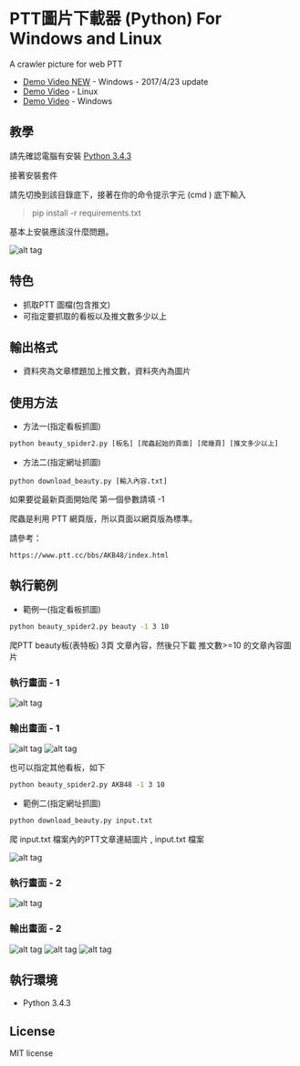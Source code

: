 # PTT圖片下載器 (Python) For Windows and Linux

A crawler picture for web PTT

* [Demo Video NEW](https://youtu.be/iAkdZP_Tcyo)  - Windows - 2017/4/23 update
* [Demo Video](https://www.youtube.com/watch?v=YIFTQnE2wuk)  - Linux
* [Demo Video](https://www.youtube.com/watch?v=aA4EDhxNRYo)  - Windows

## 教學

請先確認電腦有安裝 [Python 3.4.3](https://www.python.org/)

接著安裝套件

請先切換到該目錄底下，接著在你的命令提示字元 (cmd ) 底下輸入

>pip install -r requirements.txt

基本上安裝應該沒什麼問題。

![alt tag](http://i.imgur.com/2VUMQ0R.jpg)

## 特色

* 抓取PTT 圖檔(包含推文)
* 可指定要抓取的看板以及推文數多少以上

## 輸出格式

* 資料夾為文章標題加上推文數，資料夾內為圖片

## 使用方法

* 方法一(指定看板抓圖)

```cmd
python beauty_spider2.py [板名] [爬蟲起始的頁面] [爬幾頁] [推文多少以上]
```

* 方法二(指定網址抓圖)

```cnd
python download_beauty.py [輸入內容.txt]
```

如果要從最新頁面開始爬 第一個參數請填 -1

爬蟲是利用 PTT 網頁版，所以頁面以網頁版為標準。

請參考：

```url
https://www.ptt.cc/bbs/AKB48/index.html
```

## 執行範例

* 範例一(指定看板抓圖)

```cmd
python beauty_spider2.py beauty -1 3 10
```

爬PTT beauty板(表特板) 3頁 文章內容，然後只下載 推文數>=10 的文章內容圖片

### 執行畫面 - 1

![alt tag](http://i.imgur.com/EclywBO.jpg)

### 輸出畫面 - 1

![alt tag](http://i.imgur.com/CmcheN3.jpg)
![alt tag](http://i.imgur.com/C1E30JX.jpg)

也可以指定其他看板，如下

```cmd
python beauty_spider2.py AKB48 -1 3 10
```

* 範例二(指定網址抓圖)

```cmd
python download_beauty.py input.txt
```

爬 input.txt 檔案內的PTT文章連結圖片 , input.txt 檔案

![alt tag](http://i.imgur.com/dtcfWUy.jpg)

### 執行畫面 - 2

![alt tag](http://i.imgur.com/fmu5c8v.jpg)

### 輸出畫面 - 2

![alt tag](http://i.imgur.com/gtdPFCE.jpg)
![alt tag](http://i.imgur.com/hw9a8j0.jpg)
![alt tag](http://i.imgur.com/lPKRJnJ.jpg)

## 執行環境

* Python 3.4.3

## License

MIT license
